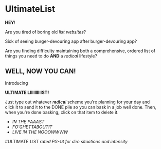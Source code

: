 # UltimateList

**HEY!**

Are you tired of boring old *list websites*?

Sick of seeing burger-devouring app after burger-devouring app?

Are you finding difficulty maintaining both a comprehensive, ordered list of things you need to do **AND** a *radical* lifestyle?

## WELL, NOW YOU CAN!

Introducing

**ULTIMATE LIIIIIIIIIIST!**

Just type out whatever *r***a***d***i***c***a***l* scheme you're planning for your day and click it to send it to the DONE pile so you can bask in a job well done. Then, when you're done basking, click on that item to delete it. 
- *IN THE PAAAST*
- *FO'GHETTABOUTIT*
- *LIVE IN THE NOOOWWWW*

#ULTIMATE LIST
*rated PG-13 for dire situations and intensity*